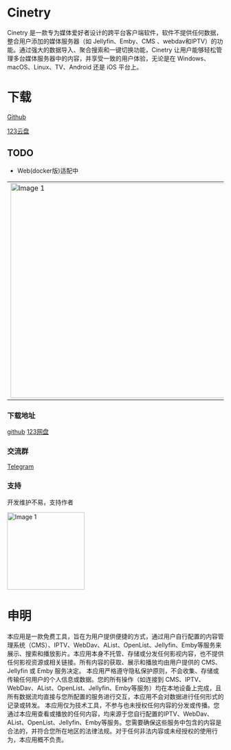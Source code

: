 # Cinetry

Cinetry 是一款专为媒体爱好者设计的跨平台客户端软件，软件不提供任何数据，整合用户添加的媒体服务器（如 Jellyfin、Emby、CMS 、webdav和IPTV）的功能。通过强大的数据导入、聚合搜索和一键切换功能，Cinetry 让用户能够轻松管理多台媒体服务器中的内容，并享受一致的用户体验，无论是在 Windows、macOS、Linux、TV、Android 还是 iOS 平台上。

# 下载
[Github](https://github.com/gstory0404/Cinetry/releases)  

[123云盘](https://www.123865.com/s/3tw0Td-2dOkh)

## TODO
- Web(docker版)适配中

|  | |
|--------|--------|
| <img src="https://raw.githubusercontent.com/gstory0404/Cinetry/a8c26bf590ce5f95e9e864f98cfde01ad9a9a402/pc.png" width="500" alt="Image 1"> | <img src="https://raw.githubusercontent.com/gstory0404/Cinetry/a8c26bf590ce5f95e9e864f98cfde01ad9a9a402/phone.jpg" width="200" alt="Image 2"> |

### 下载地址
[github](https://github.com/gstory0404/Cinetry/releases)  [123网盘](https://www.123865.com/s/3tw0Td-2dOkh)

### 交流群
[Telegram](https://t.me/+pXBwNpMTgAY0YjUx)

### 支持

开发维护不易，支持作者

<img src="https://file.gstory.cn/my/wechatds.png" width="180" alt="Image 1"> 

# 申明
本应用是一款免费工具，旨在为用户提供便捷的方式，通过用户自行配置的内容管理系统（CMS）、IPTV、WebDav、AList、OpenList、Jellyfin、Emby等服务来展示、搜索和播放影片。本应用本身不托管、存储或分发任何影视内容，也不提供任何影视资源或相关链接。所有内容的获取、展示和播放均由用户提供的 CMS、Jellyfin 或 Emby 服务决定。
本应用严格遵守隐私保护原则，不会收集、存储或传输任何用户的个人信息或数据。您的所有操作（如连接到 CMS、IPTV、WebDav、AList、OpenList、Jellyfin、Emby等服务）均在本地设备上完成，且所有数据流均直接与您所配置的服务进行交互，本应用不会对数据进行任何形式的记录或转发。
本应用仅为技术工具，不参与也未授权任何内容的分发或传播。您通过本应用查看或播放的任何内容，均来源于您自行配置的IPTV、WebDav、AList、OpenList、Jellyfin、Emby等服务。您需要确保这些服务中包含的内容是合法的，并符合您所在地区的法律法规。对于任何非法内容或未经授权的使用行为，本应用概不负责。

